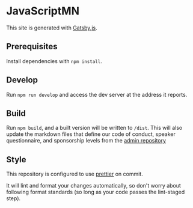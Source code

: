 # JavaScriptMN
This site is generated with [Gatsby.js](https://github.com/gatsbyjs/gatsby).

## Prerequisites
Install dependencies with `npm install`.

## Develop
Run `npm run develop` and access the dev server at the address it reports.

## Build
Run `npm build`, and a built version will be written to `/dist`. This will
also update the markdown files that define our code of conduct, speaker
questionnaire, and sponsorship levels from the [admin repository](https://github.com/javascriptmn/javascriptmn)

## Style
This repository is configured to use [prettier](https://prettier.io/) on commit.

It will lint and format your changes automatically, so don't worry about following
format standards (so long as your code passes the lint-staged step).
